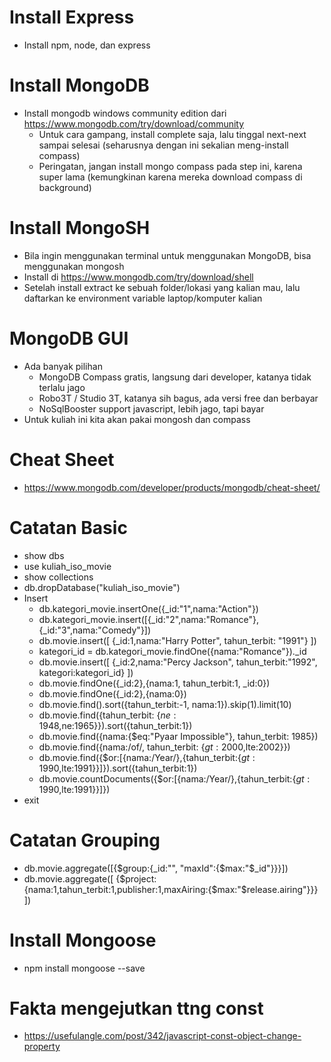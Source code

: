 # Install Express

-   Install npm, node, dan express

# Install MongoDB

-   Install mongodb windows community edition dari https://www.mongodb.com/try/download/community
    -   Untuk cara gampang, install complete saja, lalu tinggal next-next sampai selesai (seharusnya dengan ini sekalian meng-install compass)
    -   Peringatan, jangan install mongo compass pada step ini, karena super lama (kemungkinan karena mereka download compass di background)

# Install MongoSH

-   Bila ingin menggunakan terminal untuk menggunakan MongoDB, bisa menggunakan mongosh
-   Install di https://www.mongodb.com/try/download/shell
-   Setelah install extract ke sebuah folder/lokasi yang kalian mau, lalu daftarkan ke environment variable laptop/komputer kalian

# MongoDB GUI

-   Ada banyak pilihan
    -   MongoDB Compass gratis, langsung dari developer, katanya tidak terlalu jago
    -   Robo3T / Studio 3T, katanya sih bagus, ada versi free dan berbayar
    -   NoSqlBooster support javascript, lebih jago, tapi bayar
-   Untuk kuliah ini kita akan pakai mongosh dan compass

# Cheat Sheet

-   https://www.mongodb.com/developer/products/mongodb/cheat-sheet/

# Catatan Basic

-   show dbs
-   use kuliah_iso_movie
-   show collections
-   db.dropDatabase("kuliah_iso_movie")
-   Insert
    -   db.kategori_movie.insertOne({\_id:"1",nama:"Action"})
    -   db.kategori_movie.insert([{_id:"2",nama:"Romance"},{_id:"3",nama:"Comedy"}])
    -   db.movie.insert([
        {_id:1,nama:"Harry Potter", tahun_terbit: "1991"}
        ])
    -   kategori_id = db.kategori_movie.findOne({nama:"Romance"}).\_id
    -   db.movie.insert([
        {_id:2,nama:"Percy Jackson", tahun_terbit:"1992", kategori:kategori_id}
        ])
    -   db.movie.findOne({\_id:2},{nama:1, tahun_terbit:1, \_id:0})
    -   db.movie.findOne({\_id:2},{nama:0})
    -   db.movie.find().sort({tahun_terbit:-1, nama:1}).skip(1).limit(10)
    -   db.movie.find({tahun_terbit: {$ne:1948,$ne:1965}}).sort({tahun_terbit:1})
    -   db.movie.find({nama:{$eq:"Pyaar Impossible"}, tahun_terbit: 1985})
    -   db.movie.find({nama:/of/, tahun_terbit: {$gt:2000,$lte:2002}})
    -   db.movie.find({$or:[{nama:/Year/},{tahun_terbit:{$gt:1990,$lte:1991}}]}).sort({tahun_terbit:1})
    -   db.movie.countDocuments({$or:[{nama:/Year/},{tahun_terbit:{$gt:1990,$lte:1991}}]})
-   exit

# Catatan Grouping

-   db.movie.aggregate([{$group:{_id:"", "maxId":{$max:"$_id"}}}])
-   db.movie.aggregate([
    {$project:{nama:1,tahun_terbit:1,publisher:1,maxAiring:{$max:"$release.airing"}}}
    ])

# Install Mongoose

-   npm install mongoose --save

# Fakta mengejutkan ttng const

-   https://usefulangle.com/post/342/javascript-const-object-change-property
